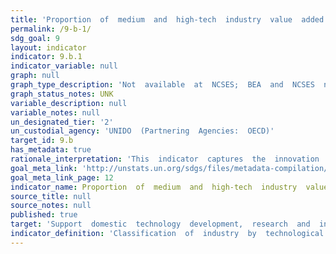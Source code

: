 ```yaml
---
title: 'Proportion  of  medium  and  high-tech  industry  value  added  in  total  value  added'
permalink: /9-b-1/
sdg_goal: 9
layout: indicator
indicator: 9.b.1
indicator_variable: null
graph: null
graph_type_description: 'Not  available  at  NCSES;  BEA  and  NCSES  noted  that  development  of  depends  on  SDG  def.  of  med/high-tech  industries'
graph_status_notes: UNK
variable_description: null
variable_notes: null
un_designated_tier: '2'
un_custodial_agency: 'UNIDO  (Partnering  Agencies:  OECD)'
target_id: 9.b
has_metadata: true
rationale_interpretation: 'This  indicator  captures  the  innovation  and  technology  endowment  in  manufacturing.  It  reveals  the  level  of  production  technology  in  manufacturing  of  an  economy,  which  makes  it  highly  policy  relevant  indicator.'
goal_meta_link: 'http://unstats.un.org/sdgs/files/metadata-compilation/Metadata-Goal-9.pdf'
goal_meta_link_page: 12
indicator_name: Proportion  of  medium  and  high-tech  industry  value  added  in  total  value  added
source_title: null
source_notes: null
published: true  
target: 'Support  domestic  technology  development,  research  and  innovation  in  developing  countries,  including  by  ensuring  a  conducive  policy  environment  for,  inter  alia,  industrial  diversification  and  value  addition  to  commodities.'
indicator_definition: 'Classification  of  industry  by  technological  intensity  is  based  in  R&D  intake  in  manufacturing  output.  Higher  the  share  of  R&D  expenditure  higher  the  level  of  technological  intensity.  MHT  sectors  are  classified  at  3-digit  le'
---
```

